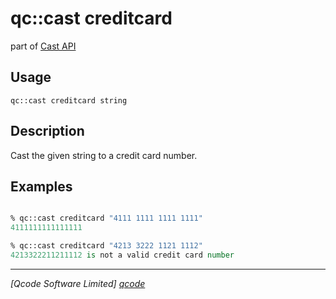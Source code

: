 qc::cast creditcard
===================

part of [Cast API](../cast.md)

Usage
-----
`qc::cast creditcard string`

Description
-----------
Cast the given string to a credit card number.

Examples
--------
```tcl

% qc::cast creditcard "4111 1111 1111 1111"
4111111111111111

% qc::cast creditcard "4213 3222 1121 1112"
4213322211211112 is not a valid credit card number

```

----------------------------------
*[Qcode Software Limited] [qcode]*

[qcode]: http://www.qcode.co.uk "Qcode Software"